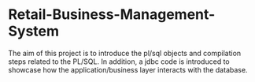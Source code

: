 # Retail-Business-Management-System

The aim of this project is to introduce the pl/sql objects and compilation steps related to the PL/SQL. 
In addition, a jdbc code is introduced to showcase how the application/business layer interacts with the database.
